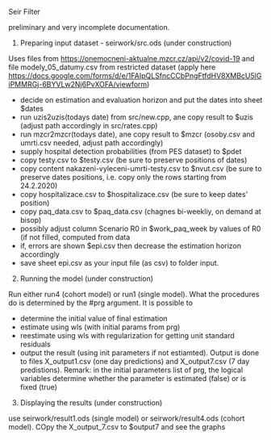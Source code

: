 Seir Filter

preliminary and very incomplete documentation. 

1. Preparing input dataset - seirwork/src.ods
(under construction)

Uses files from https://onemocneni-aktualne.mzcr.cz/api/v2/covid-19 and file 
modely_05_datumy.csv from restricted dataset (apply here https://docs.google.com/forms/d/e/1FAIpQLSfncCCbPngFtfdHV8XMBcU5lGiPMMRGj-6BYVLw2Nj6PvXOFA/viewform)

- decide on estimation and evaluation horizon and put the dates into sheet $dates
- run uzis2uzis(todays date) from src/new.cpp, ane copy result to $uzis (adjust path accordingly in src/rates.cpp)
- run mzcr2mzcr(todays date), ane copy result to $mzcr (osoby.csv and umrti.csv needed, adjust path accordingly)
- supply hospital detection probabilities (from PES dataset) to $pdet
- copy testy.csv to $testy.csv (be sure to preserve positions of dates)
- copy content nakazeni-vyleceni-umrti-testy.csv to $nvut.csv (be sure to preserve dates positions, i.e. copy only the rows starting from 24.2.2020)
- copy hospitalizace.csv to $hospitalizace.csv (be sure to keep dates' position)
- copy paq_data.csv to $paq_data.csv (chagnes bi-weekliy, on demand at bisop)
- possibly adjust column Scenario R0 in $work_paq_week by values of R0 (if not filled, computed from data
- if, errors are shown $epi.csv then decrease the estimation horizon accordingly 
- save sheet epi.csv as your input file (as csv) to folder input.

2. Running the model
(under construction)

Run either run4 (cohort model) or run1 (single model). What the procedures do is determined by the #prg argument. It is possible to 
- determine the initial value of final estimation
- estimate using wls (with initial params from prg)
- reestimate using wls with regularization for getting unit standard residuals
- output the result (using init parameters if not estiamted). Output is done to files X_output1.csv (one day predictions) and X_output7.csv (7 day predistions). 
Remark: in the initial parameters list of prg, the logical variables determine whether the parameter is estimated (false) or is fixed (true)

3. Displaying the results
(under construction)

use seirwork/result1.ods (single model) or  seirwork/result4.ods (cohort model). COpy the X_output_7.csv to $output7 and see the graphs 





